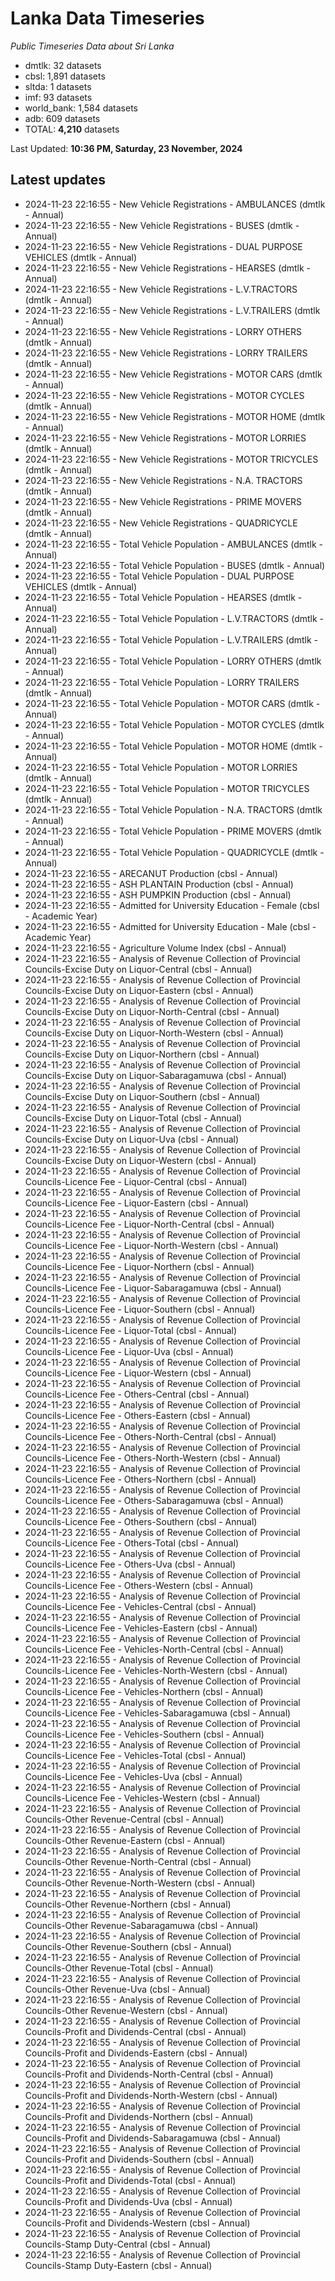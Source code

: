 # Lanka Data Timeseries
*Public Timeseries Data about Sri Lanka*

* dmtlk: 32 datasets
* cbsl: 1,891 datasets
* sltda: 1 datasets
* imf: 93 datasets
* world_bank: 1,584 datasets
* adb: 609 datasets
* TOTAL: **4,210** datasets

Last Updated: **10:36 PM, Saturday, 23 November, 2024**

## Latest updates

* 2024-11-23 22:16:55 - New Vehicle Registrations - AMBULANCES (dmtlk - Annual)
* 2024-11-23 22:16:55 - New Vehicle Registrations - BUSES (dmtlk - Annual)
* 2024-11-23 22:16:55 - New Vehicle Registrations - DUAL PURPOSE VEHICLES (dmtlk - Annual)
* 2024-11-23 22:16:55 - New Vehicle Registrations - HEARSES (dmtlk - Annual)
* 2024-11-23 22:16:55 - New Vehicle Registrations - L.V.TRACTORS (dmtlk - Annual)
* 2024-11-23 22:16:55 - New Vehicle Registrations - L.V.TRAILERS (dmtlk - Annual)
* 2024-11-23 22:16:55 - New Vehicle Registrations - LORRY OTHERS (dmtlk - Annual)
* 2024-11-23 22:16:55 - New Vehicle Registrations - LORRY TRAILERS (dmtlk - Annual)
* 2024-11-23 22:16:55 - New Vehicle Registrations - MOTOR CARS (dmtlk - Annual)
* 2024-11-23 22:16:55 - New Vehicle Registrations - MOTOR CYCLES (dmtlk - Annual)
* 2024-11-23 22:16:55 - New Vehicle Registrations - MOTOR HOME (dmtlk - Annual)
* 2024-11-23 22:16:55 - New Vehicle Registrations - MOTOR LORRIES (dmtlk - Annual)
* 2024-11-23 22:16:55 - New Vehicle Registrations - MOTOR TRICYCLES (dmtlk - Annual)
* 2024-11-23 22:16:55 - New Vehicle Registrations - N.A. TRACTORS (dmtlk - Annual)
* 2024-11-23 22:16:55 - New Vehicle Registrations - PRIME MOVERS (dmtlk - Annual)
* 2024-11-23 22:16:55 - New Vehicle Registrations - QUADRICYCLE (dmtlk - Annual)
* 2024-11-23 22:16:55 - Total Vehicle Population - AMBULANCES (dmtlk - Annual)
* 2024-11-23 22:16:55 - Total Vehicle Population - BUSES (dmtlk - Annual)
* 2024-11-23 22:16:55 - Total Vehicle Population - DUAL PURPOSE VEHICLES (dmtlk - Annual)
* 2024-11-23 22:16:55 - Total Vehicle Population - HEARSES (dmtlk - Annual)
* 2024-11-23 22:16:55 - Total Vehicle Population - L.V.TRACTORS (dmtlk - Annual)
* 2024-11-23 22:16:55 - Total Vehicle Population - L.V.TRAILERS (dmtlk - Annual)
* 2024-11-23 22:16:55 - Total Vehicle Population - LORRY OTHERS (dmtlk - Annual)
* 2024-11-23 22:16:55 - Total Vehicle Population - LORRY TRAILERS (dmtlk - Annual)
* 2024-11-23 22:16:55 - Total Vehicle Population - MOTOR CARS (dmtlk - Annual)
* 2024-11-23 22:16:55 - Total Vehicle Population - MOTOR CYCLES (dmtlk - Annual)
* 2024-11-23 22:16:55 - Total Vehicle Population - MOTOR HOME (dmtlk - Annual)
* 2024-11-23 22:16:55 - Total Vehicle Population - MOTOR LORRIES (dmtlk - Annual)
* 2024-11-23 22:16:55 - Total Vehicle Population - MOTOR TRICYCLES (dmtlk - Annual)
* 2024-11-23 22:16:55 - Total Vehicle Population - N.A. TRACTORS (dmtlk - Annual)
* 2024-11-23 22:16:55 - Total Vehicle Population - PRIME MOVERS (dmtlk - Annual)
* 2024-11-23 22:16:55 - Total Vehicle Population - QUADRICYCLE (dmtlk - Annual)
* 2024-11-23 22:16:55 - ARECANUT Production (cbsl - Annual)
* 2024-11-23 22:16:55 - ASH PLANTAIN Production (cbsl - Annual)
* 2024-11-23 22:16:55 - ASH PUMPKIN Production (cbsl - Annual)
* 2024-11-23 22:16:55 - Admitted for University Education - Female (cbsl - Academic Year)
* 2024-11-23 22:16:55 - Admitted for University Education - Male (cbsl - Academic Year)
* 2024-11-23 22:16:55 - Agriculture Volume Index (cbsl - Annual)
* 2024-11-23 22:16:55 - Analysis of Revenue Collection of Provincial Councils-Excise Duty on Liquor-Central (cbsl - Annual)
* 2024-11-23 22:16:55 - Analysis of Revenue Collection of Provincial Councils-Excise Duty on Liquor-Eastern (cbsl - Annual)
* 2024-11-23 22:16:55 - Analysis of Revenue Collection of Provincial Councils-Excise Duty on Liquor-North-Central (cbsl - Annual)
* 2024-11-23 22:16:55 - Analysis of Revenue Collection of Provincial Councils-Excise Duty on Liquor-North-Western (cbsl - Annual)
* 2024-11-23 22:16:55 - Analysis of Revenue Collection of Provincial Councils-Excise Duty on Liquor-Northern (cbsl - Annual)
* 2024-11-23 22:16:55 - Analysis of Revenue Collection of Provincial Councils-Excise Duty on Liquor-Sabaragamuwa (cbsl - Annual)
* 2024-11-23 22:16:55 - Analysis of Revenue Collection of Provincial Councils-Excise Duty on Liquor-Southern (cbsl - Annual)
* 2024-11-23 22:16:55 - Analysis of Revenue Collection of Provincial Councils-Excise Duty on Liquor-Total (cbsl - Annual)
* 2024-11-23 22:16:55 - Analysis of Revenue Collection of Provincial Councils-Excise Duty on Liquor-Uva (cbsl - Annual)
* 2024-11-23 22:16:55 - Analysis of Revenue Collection of Provincial Councils-Excise Duty on Liquor-Western (cbsl - Annual)
* 2024-11-23 22:16:55 - Analysis of Revenue Collection of Provincial Councils-Licence Fee - Liquor-Central (cbsl - Annual)
* 2024-11-23 22:16:55 - Analysis of Revenue Collection of Provincial Councils-Licence Fee - Liquor-Eastern (cbsl - Annual)
* 2024-11-23 22:16:55 - Analysis of Revenue Collection of Provincial Councils-Licence Fee - Liquor-North-Central (cbsl - Annual)
* 2024-11-23 22:16:55 - Analysis of Revenue Collection of Provincial Councils-Licence Fee - Liquor-North-Western (cbsl - Annual)
* 2024-11-23 22:16:55 - Analysis of Revenue Collection of Provincial Councils-Licence Fee - Liquor-Northern (cbsl - Annual)
* 2024-11-23 22:16:55 - Analysis of Revenue Collection of Provincial Councils-Licence Fee - Liquor-Sabaragamuwa (cbsl - Annual)
* 2024-11-23 22:16:55 - Analysis of Revenue Collection of Provincial Councils-Licence Fee - Liquor-Southern (cbsl - Annual)
* 2024-11-23 22:16:55 - Analysis of Revenue Collection of Provincial Councils-Licence Fee - Liquor-Total (cbsl - Annual)
* 2024-11-23 22:16:55 - Analysis of Revenue Collection of Provincial Councils-Licence Fee - Liquor-Uva (cbsl - Annual)
* 2024-11-23 22:16:55 - Analysis of Revenue Collection of Provincial Councils-Licence Fee - Liquor-Western (cbsl - Annual)
* 2024-11-23 22:16:55 - Analysis of Revenue Collection of Provincial Councils-Licence Fee - Others-Central (cbsl - Annual)
* 2024-11-23 22:16:55 - Analysis of Revenue Collection of Provincial Councils-Licence Fee - Others-Eastern (cbsl - Annual)
* 2024-11-23 22:16:55 - Analysis of Revenue Collection of Provincial Councils-Licence Fee - Others-North-Central (cbsl - Annual)
* 2024-11-23 22:16:55 - Analysis of Revenue Collection of Provincial Councils-Licence Fee - Others-North-Western (cbsl - Annual)
* 2024-11-23 22:16:55 - Analysis of Revenue Collection of Provincial Councils-Licence Fee - Others-Northern (cbsl - Annual)
* 2024-11-23 22:16:55 - Analysis of Revenue Collection of Provincial Councils-Licence Fee - Others-Sabaragamuwa (cbsl - Annual)
* 2024-11-23 22:16:55 - Analysis of Revenue Collection of Provincial Councils-Licence Fee - Others-Southern (cbsl - Annual)
* 2024-11-23 22:16:55 - Analysis of Revenue Collection of Provincial Councils-Licence Fee - Others-Total (cbsl - Annual)
* 2024-11-23 22:16:55 - Analysis of Revenue Collection of Provincial Councils-Licence Fee - Others-Uva (cbsl - Annual)
* 2024-11-23 22:16:55 - Analysis of Revenue Collection of Provincial Councils-Licence Fee - Others-Western (cbsl - Annual)
* 2024-11-23 22:16:55 - Analysis of Revenue Collection of Provincial Councils-Licence Fee - Vehicles-Central (cbsl - Annual)
* 2024-11-23 22:16:55 - Analysis of Revenue Collection of Provincial Councils-Licence Fee - Vehicles-Eastern (cbsl - Annual)
* 2024-11-23 22:16:55 - Analysis of Revenue Collection of Provincial Councils-Licence Fee - Vehicles-North-Central (cbsl - Annual)
* 2024-11-23 22:16:55 - Analysis of Revenue Collection of Provincial Councils-Licence Fee - Vehicles-North-Western (cbsl - Annual)
* 2024-11-23 22:16:55 - Analysis of Revenue Collection of Provincial Councils-Licence Fee - Vehicles-Northern (cbsl - Annual)
* 2024-11-23 22:16:55 - Analysis of Revenue Collection of Provincial Councils-Licence Fee - Vehicles-Sabaragamuwa (cbsl - Annual)
* 2024-11-23 22:16:55 - Analysis of Revenue Collection of Provincial Councils-Licence Fee - Vehicles-Southern (cbsl - Annual)
* 2024-11-23 22:16:55 - Analysis of Revenue Collection of Provincial Councils-Licence Fee - Vehicles-Total (cbsl - Annual)
* 2024-11-23 22:16:55 - Analysis of Revenue Collection of Provincial Councils-Licence Fee - Vehicles-Uva (cbsl - Annual)
* 2024-11-23 22:16:55 - Analysis of Revenue Collection of Provincial Councils-Licence Fee - Vehicles-Western (cbsl - Annual)
* 2024-11-23 22:16:55 - Analysis of Revenue Collection of Provincial Councils-Other Revenue-Central (cbsl - Annual)
* 2024-11-23 22:16:55 - Analysis of Revenue Collection of Provincial Councils-Other Revenue-Eastern (cbsl - Annual)
* 2024-11-23 22:16:55 - Analysis of Revenue Collection of Provincial Councils-Other Revenue-North-Central (cbsl - Annual)
* 2024-11-23 22:16:55 - Analysis of Revenue Collection of Provincial Councils-Other Revenue-North-Western (cbsl - Annual)
* 2024-11-23 22:16:55 - Analysis of Revenue Collection of Provincial Councils-Other Revenue-Northern (cbsl - Annual)
* 2024-11-23 22:16:55 - Analysis of Revenue Collection of Provincial Councils-Other Revenue-Sabaragamuwa (cbsl - Annual)
* 2024-11-23 22:16:55 - Analysis of Revenue Collection of Provincial Councils-Other Revenue-Southern (cbsl - Annual)
* 2024-11-23 22:16:55 - Analysis of Revenue Collection of Provincial Councils-Other Revenue-Total (cbsl - Annual)
* 2024-11-23 22:16:55 - Analysis of Revenue Collection of Provincial Councils-Other Revenue-Uva (cbsl - Annual)
* 2024-11-23 22:16:55 - Analysis of Revenue Collection of Provincial Councils-Other Revenue-Western (cbsl - Annual)
* 2024-11-23 22:16:55 - Analysis of Revenue Collection of Provincial Councils-Profit and Dividends-Central (cbsl - Annual)
* 2024-11-23 22:16:55 - Analysis of Revenue Collection of Provincial Councils-Profit and Dividends-Eastern (cbsl - Annual)
* 2024-11-23 22:16:55 - Analysis of Revenue Collection of Provincial Councils-Profit and Dividends-North-Central (cbsl - Annual)
* 2024-11-23 22:16:55 - Analysis of Revenue Collection of Provincial Councils-Profit and Dividends-North-Western (cbsl - Annual)
* 2024-11-23 22:16:55 - Analysis of Revenue Collection of Provincial Councils-Profit and Dividends-Northern (cbsl - Annual)
* 2024-11-23 22:16:55 - Analysis of Revenue Collection of Provincial Councils-Profit and Dividends-Sabaragamuwa (cbsl - Annual)
* 2024-11-23 22:16:55 - Analysis of Revenue Collection of Provincial Councils-Profit and Dividends-Southern (cbsl - Annual)
* 2024-11-23 22:16:55 - Analysis of Revenue Collection of Provincial Councils-Profit and Dividends-Total (cbsl - Annual)
* 2024-11-23 22:16:55 - Analysis of Revenue Collection of Provincial Councils-Profit and Dividends-Uva (cbsl - Annual)
* 2024-11-23 22:16:55 - Analysis of Revenue Collection of Provincial Councils-Profit and Dividends-Western (cbsl - Annual)
* 2024-11-23 22:16:55 - Analysis of Revenue Collection of Provincial Councils-Stamp Duty-Central (cbsl - Annual)
* 2024-11-23 22:16:55 - Analysis of Revenue Collection of Provincial Councils-Stamp Duty-Eastern (cbsl - Annual)